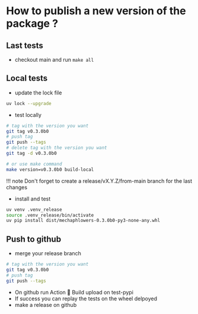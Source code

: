 # How to publish a new version of the package ?

## Last tests
- checkout main and run `make all`

## Local tests

- update the lock file

```bash
uv lock --upgrade
```

- test locally

```bash
# tag with the version you want
git tag v0.3.0b0
# push tag
git push --tags
# delete tag with the version you want
git tag -d v0.3.0b0

# or use make command
make version=v0.3.0b0 build-local
```

!!! note
    Don't forget to create a release/vX.Y.Z/from-main branch for the last changes

- install and test

```bash
uv venv .venv_release
source .venv_release/bin/activate
uv pip install dist/mechaphlowers-0.3.0b0-py3-none-any.whl
```

## Push to github

- merge your release branch
```bash
# tag with the version you want
git tag v0.3.0b0
# push tag
git push --tags
```
- On github run Action 🚀 Build upload on test-pypi
- If success you can replay the tests on the wheel delpoyed
- make a release on github

